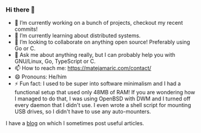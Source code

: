 ### Hi there 👋

- 🔭 I’m currently working on a bunch of projects, checkout my recent commits!
- 🌱 I’m currently learning about distributed systems.
- 👯 I’m looking to collaborate on anything open source! Preferably using Go or C.
- 💬 Ask me about anything really, but I can probably help you with GNU/Linux, Go, TypeScript or C.
- 📫 How to reach me: <https://matejamaric.com/contact/>
- 😄 Pronouns: He/him
- ⚡ Fun fact: I used to be super into software minimalism and I had a functional setup that used only 48MB of RAM!
If you are wondering how I managed to do that, I was using OpenBSD with DWM and I turned off every daemon that I didn't use.
I even wrote a shell script for mounting USB drives, so I didn't have to use any auto-mounters.

I have a [blog](https://matejamaric.com/blog/) on which I sometimes post useful articles.
